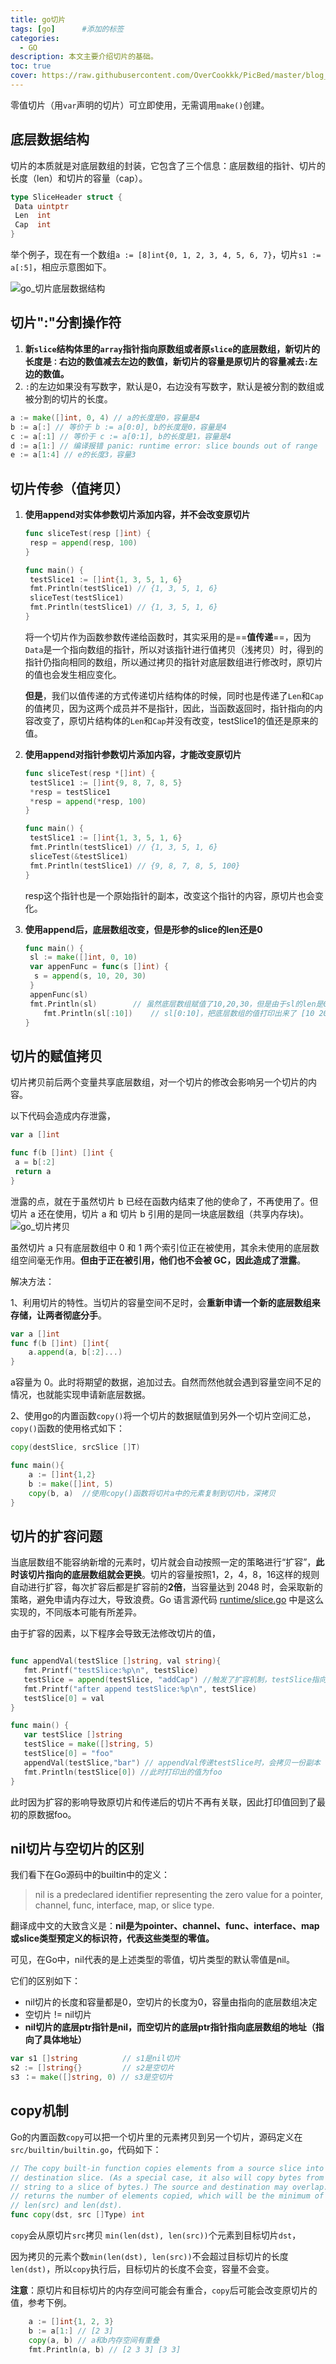 ```yaml
---
title: go切片
tags: [go]      #添加的标签
categories: 
  - GO
description: 本文主要介绍切片的基础。
toc: true
cover: https://raw.githubusercontent.com/OverCookkk/PicBed/master/blog_cover_images/00737-2230708892.png
---
```


零值切片（用`var`声明的切片）可立即使用，无需调用`make()`创建。



## 底层数据结构

切片的本质就是对底层数组的封装，它包含了三个信息：底层数组的指针、切片的长度（len）和切片的容量（cap）。

```go
type SliceHeader struct {
 Data uintptr
 Len  int
 Cap  int
}
```

举个例子，现在有一个数组`a := [8]int{0, 1, 2, 3, 4, 5, 6, 7}`，切片`s1 := a[:5]`，相应示意图如下。

![go_切片底层数据结构](https://raw.githubusercontent.com/OverCookkk/PicBed/master/blogImg/go_%E5%88%87%E7%89%87%E5%BA%95%E5%B1%82%E6%95%B0%E6%8D%AE%E7%BB%93%E6%9E%84.png)


## 切片":"分割操作符

1. **新`slice`结构体里的`array`指针指向原数组或者原`slice`的底层数组，新切片的长度是`：`右边的数值减去左边的数值，新切片的容量是原切片的容量减去`:`左边的数值。**
2. `:`的左边如果没有写数字，默认是0，右边没有写数字，默认是被分割的数组或被分割的切片的长度。

```go
a := make([]int, 0, 4) // a的长度是0，容量是4 
b := a[:] // 等价于 b := a[0:0], b的长度是0，容量是4 
c := a[:1] // 等价于 c := a[0:1], b的长度是1，容量是4 
d := a[1:] // 编译报错 panic: runtime error: slice bounds out of range 
e := a[1:4] // e的长度3，容量3
```

## 切片传参（值拷贝）

1. **使用append对实体参数切片添加内容，并不会改变原切片**

   ```go
   func sliceTest(resp []int) {
   	resp = append(resp, 100)
   }
   
   func main() {
   	testSlice1 := []int{1, 3, 5, 1, 6}
   	fmt.Println(testSlice1)	// {1, 3, 5, 1, 6}
   	sliceTest(testSlice1)
   	fmt.Println(testSlice1)	// {1, 3, 5, 1, 6}
   }
   ```
   将一个切片作为函数参数传递给函数时，其实采用的是==**值传递**==，因为`Data`是一个指向数组的指针，所以对该指针进行值拷贝（浅拷贝）时，得到的指针仍指向相同的数组，所以通过拷贝的指针对底层数组进行修改时，原切片的值也会发生相应变化。
   
   **但是**，我们以值传递的方式传递切片结构体的时候，同时也是传递了`Len`和`Cap`的值拷贝，因为这两个成员并不是指针，因此，当函数返回时，指针指向的内容改变了，原切片结构体的`Len`和`Cap`并没有改变，testSlice1的值还是原来的值。
   
   

2. **使用append对指针参数切片添加内容，才能改变原切片**

   ```go
   func sliceTest(resp *[]int) {
   	testSlice1 := []int{9, 8, 7, 8, 5}
   	*resp = testSlice1
   	*resp = append(*resp, 100)
   }
   
   func main() {
   	testSlice1 := []int{1, 3, 5, 1, 6}
   	fmt.Println(testSlice1)	// {1, 3, 5, 1, 6}
   	sliceTest(&testSlice1)
   	fmt.Println(testSlice1)	// {9, 8, 7, 8, 5, 100}
   }
   ```

   resp这个指针也是一个原始指针的副本，改变这个指针的内容，原切片也会变化。



3. **使用append后，底层数组改变，但是形参的slice的len还是0**

    ```go
    func main() {
     sl := make([]int, 0, 10)
     var appenFunc = func(s []int) {
      s = append(s, 10, 20, 30)
     }
     appenFunc(sl)
     fmt.Println(sl)		// 虽然底层数组赋值了10,20,30，但是由于sl的len是0，所以打印出来的是[]
        fmt.Println(sl[:10])	// sl[0:10]，把底层数组的值打印出来了 [10 20 30 0 0 0 0 0 0 0]
    }
    ```





## 切片的赋值拷贝

切片拷贝前后两个变量共享底层数组，对一个切片的修改会影响另一个切片的内容。

以下代码会造成内存泄露，

```go
var a []int

func f(b []int) []int {
 a = b[:2]
 return a
}
```

泄露的点，就在于虽然切片 b 已经在函数内结束了他的使命了，不再使用了。但切片 a 还在使用，切片 a 和 切片 b 引用的是同一块底层数组（共享内存块)。
![go_切片拷贝](https://raw.githubusercontent.com/OverCookkk/PicBed/master/blogImg/go_%E5%88%87%E7%89%87%E6%8B%B7%E8%B4%9D.png)

虽然切片 a 只有底层数组中 0 和 1 两个索引位正在被使用，其余未使用的底层数组空间毫无作用。**但由于正在被引用，他们也不会被 GC，因此造成了泄露**。



解决方法：

1、利用切片的特性。当切片的容量空间不足时，会**重新申请一个新的底层数组来存储，让两者彻底分手**。

```go
var a []int
func f(b []int) []int{
    a.append(a, b[:2]...)
}
```

a容量为 0。此时将期望的数据，追加过去。自然而然他就会遇到容量空间不足的情况，也就能实现申请新底层数据。



2、使用go的内置函数`copy()`将一个切片的数据赋值到另外一个切片空间汇总，`copy()`函数的使用格式如下：

```go
copy(destSlice, srcSlice []T)
```

```go
func main(){
    a := []int{1,2}
    b := make([]int, 5)
    copy(b, a)	//使用copy()函数将切片a中的元素复制到切片b，深拷贝
}
```



## 切片的扩容问题

当底层数组不能容纳新增的元素时，切片就会自动按照一定的策略进行“扩容”，**此时该切片指向的底层数组就会更换**。切片的容量按照1，2，4，8，16这样的规则自动进行扩容，每次扩容后都是扩容前的**2倍**，当容量达到 2048 时，会采取新的策略，避免申请内存过大，导致浪费。Go 语言源代码 [runtime/slice.go](https://golang.org/src/runtime/slice.go) 中是这么实现的，不同版本可能有所差异。

由于扩容的因素，以下程序会导致无法修改切片的值，

```go

func appendVal(testSlice []string, val string){
   fmt.Printf("testSlice:%p\n", testSlice)
   testSlice = append(testSlice, "addCap") //触发了扩容机制，testSlice指向了新的数据内存地址
   fmt.Printf("after append testSlice:%p\n", testSlice)
   testSlice[0] = val
}

func main() {
   var testSlice []string
   testSlice = make([]string, 5)
   testSlice[0] = "foo"
   appendVal(testSlice,"bar") // appendVal传递testSlice时，会拷贝一份副本
   fmt.Println(testSlice[0]) //此时打印出的值为foo
}
```

此时因为扩容的影响导致原切片和传递后的切片不再有关联，因此打印值回到了最初的原数据foo。



## nil切片与空切片的区别

我们看下在Go源码中的builtin中的定义：

> nil is a predeclared identifier representing the zero value for a pointer, channel, func, interface, map, or slice type.

翻译成中文的大致含义是：**nil是为pointer、channel、func、interface、map或slice类型预定义的标识符，代表这些类型的零值。**

可见，在Go中，nil代表的是上述类型的零值，切片类型的默认零值是nil。

它们的区别如下：

- nil切片的长度和容量都是0，空切片的长度为0，容量由指向的底层数组决定
- 空切片 != nil切片
- **nil切片的底层ptr指针是nil，而空切片的底层ptr指针指向底层数组的地址（指向了具体地址）**

```go
var s1 []string			 // s1是nil切片
s2 := []string{}		 // s2是空切片
s3 ：= make([]string, 0)	// s3是空切片
```


## copy机制

Go的内置函数`copy`可以把一个切片里的元素拷贝到另一个切片，源码定义在`src/builtin/builtin.go`，代码如下：
```go
// The copy built-in function copies elements from a source slice into a 
// destination slice. (As a special case, it also will copy bytes from a 
// string to a slice of bytes.) The source and destination may overlap. Copy 
// returns the number of elements copied, which will be the minimum of 
// len(src) and len(dst). 
func copy(dst, src []Type) int
```

`copy`会从原切片`src`拷贝 `min(len(dst), len(src))`个元素到目标切片`dst`，

因为拷贝的元素个数`min(len(dst), len(src))`不会超过目标切片的长度`len(dst)`，所以`copy`执行后，目标切片的长度不会变，容量不会变。

**注意**：原切片和目标切片的内存空间可能会有重合，`copy`后可能会改变原切片的值，参考下例。

```go
    a := []int{1, 2, 3}
    b := a[1:] // [2 3]
    copy(a, b) // a和b内存空间有重叠
    fmt.Println(a, b) // [2 3 3] [3 3]
```